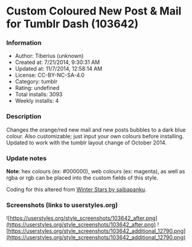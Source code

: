 # Custom Coloured New Post & Mail for Tumblr Dash (103642)

### Information
- Author: Tiberius (unknown)
- Created at: 7/21/2014, 9:30:31 AM
- Updated at: 11/7/2014, 12:58:14 AM
- License:  CC-BY-NC-SA-4.0
- Category: tumblr
- Rating: undefined
- Total installs: 3093
- Weekly installs: 4


### Description
Changes the orange/red new mail and new posts bubbles to a dark blue colour. Also customizable; just input your own colours before installing. Updated to work with the tumblr layout change of October 2014.

### Update notes
<b>Note</b>: hex colours (ex: #000000), web colours (ex: magenta), as well as rgba or rgb can be placed into the custom fields of this style.

Coding for this altered from <a href="https://userstyles.org/styles/99781/winter-stars">Winter Stars by saibapanku</a>.

### Screenshots (links to userstyles.org)
![https://userstyles.org/style_screenshots/103642_after.png](https://userstyles.org/style_screenshots/103642_after.png)
![https://userstyles.org/style_screenshots/103642_additional_12790.png](https://userstyles.org/style_screenshots/103642_additional_12790.png)

